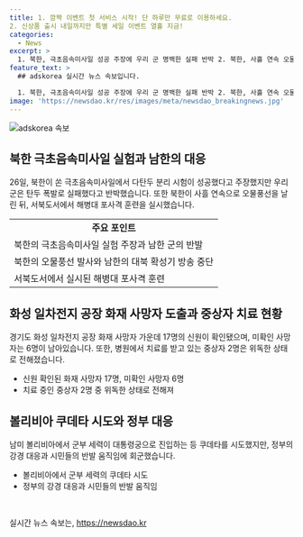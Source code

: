 ```yaml
---
title: 1. 깜짝 이벤트 첫 서비스 시작! 단 하루만 무료로 이용하세요.
2. 신상품 출시 내일까지만 특별 세일 이벤트 열흘 지금!
categories:
  - News
excerpt: >
  1. 북한, 극초음속미사일 성공 주장에 우리 군 명백한 실패 반박 2. 북한, 사흘 연속 오물풍선 발사…한국서 해병대 포사격 훈련 3. 경기도 화성 일차전지 공장 화재 사망자 17명 확인, 중상자 2명 위독 4. 볼리비아 군부, 대통령궁 진입 시도하다 쿠데타 실패 후 회군
feature_text: >
  ## adskorea 실시간 뉴스 속보입니다.

  1. 북한, 극초음속미사일 성공 주장에 우리 군 명백한 실패 반박 2. 북한, 사흘 연속 오물풍선 발사…한국서 해병대 포사격 훈련 3. 경기도 화성 일차전지 공장 화재 사망자 17명 확인, 중상자 2명 위독 4. 볼리비아 군부, 대통령궁 진입 시도하다 쿠데타 실패 후 회군
image: 'https://newsdao.kr/res/images/meta/newsdao_breakingnews.jpg'
---
```


<p><img src="https://newsdao.kr/res/images/meta/newsdao_breakingnews.jpg" alt="adskorea 속보" /></p>

<h2 data-ke-size="size26">북한 극초음속미사일 실험과 남한의 대응</h2>

<p data-ke-size="size16">26일, 북한이 쏜 극초음속미사일에서 다탄두 분리 시험이 성공했다고 주장했지만 우리 군은 탄두 폭발로 실패했다고 반박했습니다. 또한 북한이 사흘 연속으로 오물풍선을 날린 뒤, 서북도서에서 해병대 포사격 훈련을 실시했습니다.</p>

<table>
    <tr>
        <td style="text-align: center; height: 17px;"><b>주요 포인트</b></td>
    </tr>
    <tr>
        <td>북한의 극초음속미사일 실험 주장과 남한 군의 반발</td>
    </tr>
    <tr>
        <td>북한의 오물풍선 발사와 남한의 대북 확성기 방송 중단</td>
    </tr>
    <tr>
        <td>서북도서에서 실시된 해병대 포사격 훈련</td>
    </tr>
</table>

<h2 data-ke-size="size26">화성 일차전지 공장 화재 사망자 도출과 중상자 치료 현황</h2>

<p data-ke-size="size16">경기도 화성 일차전지 공장 화재 사망자 가운데 17명의 신원이 확인됐으며, 미확인 사망자는 6명이 남아있습니다. 또한, 병원에서 치료를 받고 있는 중상자 2명은 위독한 상태로 전해졌습니다.</p>

<ul>
    <li>신원 확인된 화재 사망자 17명, 미확인 사망자 6명</li>
    <li>치료 중인 중상자 2명 중 위독한 상태로 전해져</li>
</ul>

<h2 data-ke-size="size26">볼리비아 쿠데타 시도와 정부 대응</h2>

<p data-ke-size="size16">남미 볼리비아에서 군부 세력이 대통령궁으로 진입하는 등 쿠데타를 시도했지만, 정부의 강경 대응과 시민들의 반발 움직임에 회군했습니다.</p>

<ul>
    <li>볼리비아에서 군부 세력의 쿠데타 시도</li>
    <li>정부의 강경 대응과 시민들의 반발 움직임</li>
</ul>

<p data-ke-size="size16">&nbsp;</p>
실시간 뉴스 속보는, <a href="https://newsdao.kr" rel="dofollow">https://newsdao.kr</a>


